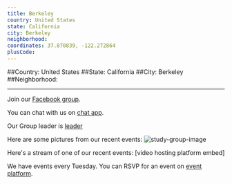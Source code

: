 ```yaml
---
title: Berkeley
country: United States
state: California
city: Berkeley
neighborhood: 
coordinates: 37.870839, -122.272864
plusCode:
---
```


##Country: United States
##State: California
##City: Berkeley
##Neighborhood: 
*****
Join our [Facebook group](https://www.facebook.com/groups/free.code.camp.berkeley).

You can chat with us on [chat app]().

Our Group leader is [leader]()

Here are some pictures from our recent events:
![study-group-image]()

Here's a stream of one of our recent events:
[video hosting platform embed]

We have events every Tuesday. You can RSVP for an event on [event platform]().

